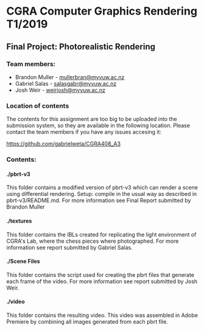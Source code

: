 
# CGRA Computer Graphics Rendering T1/2019


## Final Project: Photorealistic Rendering

### Team members:
- Brandon Muller - mullerbran@myvuw.ac.nz
- Gabriel Salas - salasgabr@myvuw.ac.nz
- Josh Weir - weirjosh@myvuw.ac.nz

### Location of contents
The contents for this assignment are too big to be uploaded into the submission system, so they are available in the 
following location.  Please contact the team members if you have any issues accesing it:

https://github.com/gabrielweta/CGRA408_A3

### Contents:

#### ./pbrt-v3
This folder contains a modified version of pbrt-v3 which can render a scene using differential rendering.
Setup: compile in the usual way as described in pbrt-v3/README.md.  For more information see Final Report  submitted by Brandon Muller

#### ./textures
This folder contains the IBLs created for replicating the light environment of CGRA's Lab, where the chess pieces where 
photographed.  For more information see report submitted by Gabriel Salas.

#### ./Scene Files
This folder contains the script used for creating the pbrt files that generate each frame of the video.
For more information see report submitted by Josh Weir.

#### ./video
This folder contains the resulting video.  This video was assembled in Adobe Premiere by combining all images generated
from each pbrt file.

